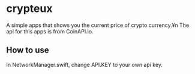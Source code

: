 # crypteux
A simple apps that shows you the current price of crypto currency.¥n
The api for this apps is from CoinAPI.io.

## How to use
In NetworkManager.swift, change API.KEY to your own api key.
